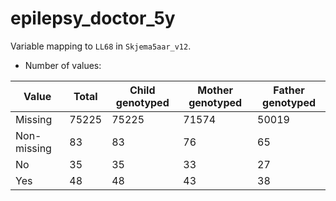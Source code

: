 # epilepsy_doctor_5y
Variable mapping to `LL68` in `Skjema5aar_v12`.
- Number of values:

| Value | Total | Child genotyped | Mother genotyped | Father genotyped |
| ----- | ----- | --------------- | ---------------- | ---------------- |
| Missing | 75225 | 75225 | 71574 | 50019 |
| Non-missing | 83 | 83 | 76 | 65 |
| No | 35 | 35 | 33 |27 |
| Yes | 48 | 48 | 43 |38 |



